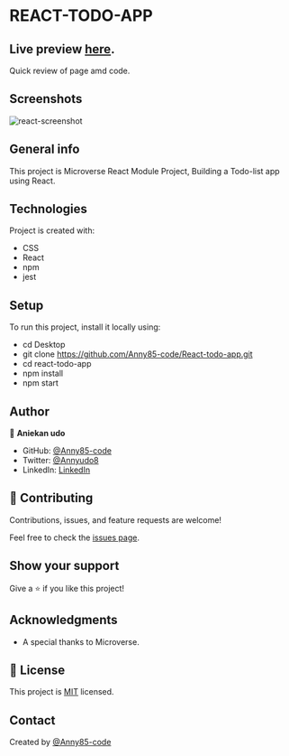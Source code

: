 # REACT-TODO-APP

## Live preview [here](https://anny85-code.github.io/mathmagician/dist/).

Quick review of page amd code.

## Screenshots

![react-screenshot](https://user-images.githubusercontent.com/87186552/154020757-1e622c5c-1107-44c9-8009-9d09a00064e2.png)

## General info

This project is Microverse React Module Project,
Building a Todo-list app using React.

## Technologies

Project is created with:

- CSS
- React
- npm
- jest

## Setup

To run this project, install it locally using:

- cd Desktop
- git clone https://github.com/Anny85-code/React-todo-app.git
- cd react-todo-app
- npm install
- npm start

## Author

👤 **Aniekan udo**

- GitHub: [@Anny85-code](https://github.com/Anny85-code)
- Twitter: [@Annyudo8](https://twitter.com/Anny_udo8)
- LinkedIn: [LinkedIn](https://www.linkedin.com/in/aniekan-udo-665b65213/)

## 🤝 Contributing

Contributions, issues, and feature requests are welcome!

Feel free to check the [issues page](https://github.com/Anny85-code/React-todo-app.git/issues/36).

## Show your support

Give a ⭐️ if you like this project!

## Acknowledgments

- A special thanks to Microverse.

## 📝 License

This project is [MIT](LICENSE) licensed.

## Contact

Created by [@Anny85-code](https://github.com/Anny85-code)

